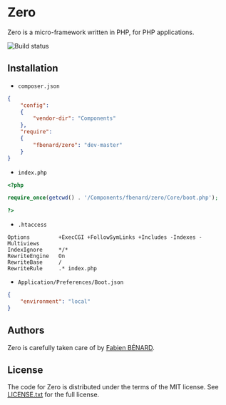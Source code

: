 Zero
====

Zero is a micro-framework written in PHP, for PHP applications.

![Build status](https://circleci.com/gh/fbenard/Zero/tree/master.svg?style=shield&circle-token=78096b1f781cc4fccd2d99a7d17328b79dbf73ce)


## Installation

- `composer.json`

```json
{
	"config":
	{
		"vendor-dir": "Components"
	},
	"require":
	{
		"fbenard/zero": "dev-master"
	}
}
```

- `index.php`

```php
<?php

require_once(getcwd() . '/Components/fbenard/zero/Core/boot.php');

?>
```

- `.htaccess`

```
Options			+ExecCGI +FollowSymLinks +Includes -Indexes -Multiviews
IndexIgnore		*/*
RewriteEngine	On
RewriteBase		/
RewriteRule		.* index.php
```

- `Application/Preferences/Boot.json`

```json
{
	"environment": "local"
}
```


## Authors

Zero is carefully taken care of by [Fabien BÉNARD](http://fabienbenard.com).


## License

The code for Zero is distributed under the terms of the MIT license. See [LICENSE.txt](LICENSE.txt) for the full license.

